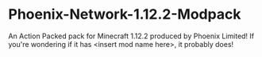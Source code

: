 # Phoenix-Network-1.12.2-Modpack
An Action Packed pack for Minecraft 1.12.2 produced by Phoenix Limited! If you're wondering if it has &lt;insert mod name here>, it probably does!
